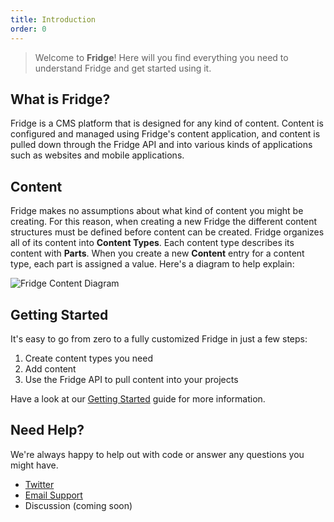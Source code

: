 ```yaml
---
title: Introduction
order: 0
---
```


> Welcome to **Fridge**! Here will you find everything you need to understand Fridge and get started using it.

## What is Fridge?

Fridge is a CMS platform that is designed for any kind of content. Content is configured and managed using Fridge's content application, and content is pulled down through the Fridge API and into various kinds of applications such as websites and mobile applications.

## Content

Fridge makes no assumptions about what kind of content you might be creating. For this reason, when creating a new Fridge the different content structures must be defined before content can be created. Fridge organizes all of its content into __Content Types__. Each content type describes its content with __Parts__. When you create a new __Content__ entry for a content type, each part is assigned a value. Here's a diagram to help explain:

![Fridge Content Diagram](/docs/fridge_diagram.png)

## Getting Started

It's easy to go from zero to a fully customized Fridge in just a few steps:

1. Create content types you need
2. Add content
3. Use the Fridge API to pull content into your projects

Have a look at our [Getting Started](/docs/introduction/getting-started/) guide for more information.


## Need Help?

We're always happy to help out with code or answer any questions you might have.

* [Twitter](https://twitter.com/fridgecms)
* [Email Support](mailto:help@fridgecms.com)
* Discussion (coming soon)
